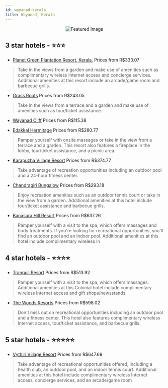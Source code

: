 ```yaml
---
id: wayanad-kerala
title: Wayanad, Kerala
---
```


<center><img src="https://i.travelapi.com/hotels/6000000/5970000/5964800/5964756/4078e76a_b.jpg" alt="Featured Image" /></center>


##  3 star hotels - ⭐️⭐️⭐️

-    [Planet Green Plantation Resort, Kerala.](https://us.hurb.com/hotels/wayanad/planet-green-plantation-resort-kerala-JNP-JP260022?cmp=18055) Prices from R$333.07
   > Take in the views from a garden and make use of amenities such as complimentary wireless Internet access and concierge services. Additional amenities at this resort include an arcade/game room and barbecue grills.
-    [Grass Roots](https://us.hurb.com/hotels/wayanad/grass-roots-JNP-JP260087?cmp=18055) Prices from R$243.05
   > Take in the views from a terrace and a garden and make use of amenities such as tour/ticket assistance.
-    [Wayanad Cliff](https://us.hurb.com/hotels/wayanad/wayanad-cliff-JNP-JP528814?cmp=18055) Prices from R$115.38
   > 
-    [Edakkal Hermitage](https://us.hurb.com/hotels/wayanad/edakkal-hermitage-JNP-JP550625?cmp=18055) Prices from R$280.77
   > Pamper yourself with onsite massages or take in the view from a terrace and a garden. This resort also features a fireplace in the lobby, tour/ticket assistance, and a picnic area.
-    [Karapuzha Village Resort](https://us.hurb.com/hotels/wayanad/karapuzha-village-resort-JNP-JP585553?cmp=18055) Prices from R$374.77
   > Take advantage of recreation opportunities including an outdoor pool and a 24-hour fitness center.
-    [Chandragiri Bungalow](https://us.hurb.com/hotels/wayanad/chandragiri-bungalow-JNP-JP896595?cmp=18055) Prices from R$293.18
   > Enjoy recreation amenities such as an outdoor tennis court or take in the view from a garden. Additional amenities at this hotel include tour/ticket assistance and barbecue grills.
-    [Banasura Hill Resort](https://us.hurb.com/hotels/wayanad/banasura-hill-resort-JNP-JP205216?cmp=18055) Prices from R$637.26
   > Pamper yourself with a visit to the spa, which offers massages and body treatments. If you're looking for recreational opportunities, you'll find an outdoor pool and an indoor pool. Additional amenities at this hotel include complimentary wireless In

##  4 star hotels - ⭐️⭐️⭐️⭐️

-    [Tranquil Resort](https://us.hurb.com/hotels/wayanad/tranquil-resort-JNP-JP420662?cmp=18055) Prices from R$513.92
   > Pamper yourself with a visit to the spa, which offers massages. Additional amenities at this Colonial hotel include complimentary wireless Internet access and gift shops/newsstands.
-    [The Woods Resorts](https://us.hurb.com/hotels/wayanad/the-woods-resorts-JNP-JP938603?cmp=18055) Prices from R$598.02
   > Don't miss out on recreational opportunities including an outdoor pool and a fitness center. This hotel also features complimentary wireless Internet access, tour/ticket assistance, and barbecue grills.

##  5 star hotels - ⭐️⭐️⭐️⭐️⭐️

-    [Vythiri Village Resort](https://us.hurb.com/hotels/wayanad/vythiri-village-resort-JNP-JP365166?cmp=18055) Prices from R$647.69
   > Take advantage of recreational opportunities offered, including a health club, an outdoor pool, and an indoor tennis court. Additional amenities at this hotel include complimentary wireless Internet access, concierge services, and an arcade/game room
